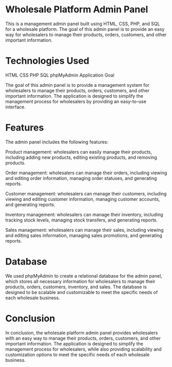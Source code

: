 # Wholesale Platform Admin Panel

This is a management admin panel built using HTML, CSS, PHP, and SQL for a wholesale platform. The goal of this admin panel is to provide an easy way for wholesalers to manage their products, orders, customers, and other important information.

# Technologies Used

HTML
CSS
PHP
SQL
phpMyAdmin
Application Goal

The goal of this admin panel is to provide a management system for wholesalers to manage their products, orders, customers, and other important information. The application is designed to simplify the management process for wholesalers by providing an easy-to-use interface.

# Features

The admin panel includes the following features:

Product management: wholesalers can easily manage their products, including adding new products, editing existing products, and removing products.

Order management: wholesalers can manage their orders, including viewing and editing order information, managing order statuses, and generating reports.

Customer management: wholesalers can manage their customers, including viewing and editing customer information, managing customer accounts, and generating reports.

Inventory management: wholesalers can manage their inventory, including tracking stock levels, managing stock transfers, and generating reports.

Sales management: wholesalers can manage their sales, including viewing and editing sales information, managing sales promotions, and generating reports.

# Database

We used phpMyAdmin to create a relational database for the admin panel, which stores all necessary information for wholesalers to manage their products, orders, customers, inventory, and sales. The database is designed to be scalable and customizable to meet the specific needs of each wholesale business.

# Conclusion

In conclusion, the wholesale platform admin panel provides wholesalers with an easy way to manage their products, orders, customers, and other important information. The application is designed to simplify the management process for wholesalers, while also providing scalability and customization options to meet the specific needs of each wholesale business.
